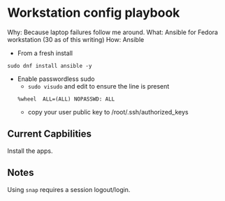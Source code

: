 # Workstation config playbook
Why: Because laptop failures follow me around. 
What: Ansible for Fedora workstation (30 as of this writing)
How: Ansible

- From a fresh install
```
sudo dnf install ansible -y
```
- Enable passwordless sudo
  - `sudo visudo` and edit to ensure the line is present
  ```
  %wheel  ALL=(ALL) NOPASSWD: ALL
  ```
  - copy your user public key to /root/.ssh/authorized_keys

## Current Capbilities 
Install the apps. 

## Notes
Using `snap` requires a session logout/login. 